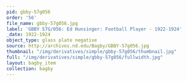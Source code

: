 ```yaml
---
pid: gbby-57g056
order: '56'
file_name: gbby-57g056.jpg
label: 'GBBY 57G/056: Ed Hunsinger: Football Player - 1922-1924'
_date: 1922-1924
object_type: glass plate negative
source: http://archives.nd.edu/Bagby/GBBY-57g056.jpg
thumbnail: "/img/derivatives/simple/gbby-57g056/thumbnail.jpg"
full: "/img/derivatives/simple/gbby-57g056/fullwidth.jpg"
layout: bagby_item
collection: bagby
---
```

